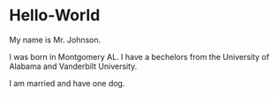 # Hello-World
My name is Mr. Johnson. 

I was born in Montgomery AL. I have a bechelors from the University of Alabama and Vanderbilt University. 

I am married and have one dog. 
